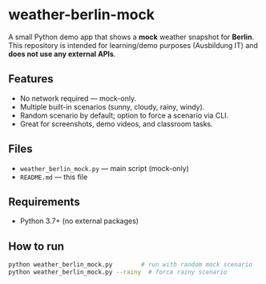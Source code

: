 # weather-berlin-mock
A small Python demo app that shows a **mock** weather snapshot for **Berlin**.
This repository is intended for learning/demo purposes (Ausbildung IT) and **does not use any external APIs**.

## Features
- No network required — mock-only.
- Multiple built-in scenarios (sunny, cloudy, rainy, windy).
- Random scenario by default; option to force a scenario via CLI.
- Great for screenshots, demo videos, and classroom tasks.

## Files
- `weather_berlin_mock.py` — main script (mock-only)
- `README.md` — this file

## Requirements
- Python 3.7+ (no external packages)

## How to run
```bash
python weather_berlin_mock.py        # run with random mock scenario
python weather_berlin_mock.py --rainy  # force rainy scenario
